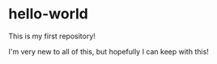 # hello-world
This is my first repository!

I'm very new to all of this, but hopefully I can keep with this!
